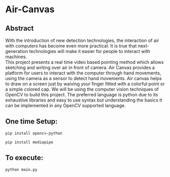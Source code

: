 # Air-Canvas

<h2>Abstract</h2>
With the introduction of new detection technologies, the interaction of air with computers 
has become even more practical. It is true that next-generation technologies will make it 
easier for people to interact with machines. <br>
This project presents a real time video based pointing method which allows sketching 
and writing over air in front of camera. 
Air Canvas provides a platform for users to interact with the computer through hand 
movements, using the camera as a sensor to detect hand movements.
Air canvas helps to draw on a screen just by waiving your finger fitted with a colorful point 
or a simple colored cap. We will be using the computer vision techniques of OpenCV to 
build this project. The preferred language is python due to its exhaustive libraries and easy 
to use syntax but understanding the basics it can be implemented in any OpenCV supported 
language. <br>

<h2>One time Setup:</h2>
        
    pip install opencv-python
        
    pip install mediapipe
    
    
 <h2>To execute:</h2>
 
    python main.py      
    
